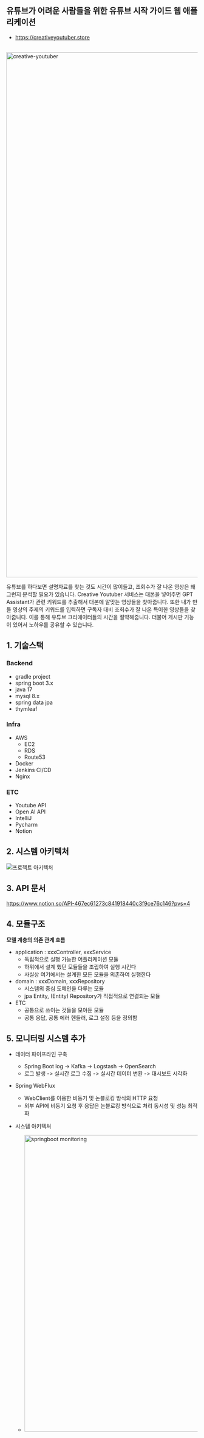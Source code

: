 ## 유튜브가 어려운 사람들을 위한 유튜브 시작 가이드 웹 애플리케이션
- https://creativeyoutuber.store
<br>

<img width="1384" alt="creative-youtuber" src="https://github.com/ChoiYoungHa/Portfolio/assets/64997345/6ff9a893-fa23-4709-80a3-45eb69eca00e">
<br>

유튜브를 하다보면 설명자료를 찾는 것도 시간이 많이들고, 조회수가 잘 나온 영상은 왜 그런지 분석할 필요가 있습니다. Creative Youtuber 서비스는 대본을 넣어주면 GPT Assistant가 관련 키워드를 추출해서 대본에 알맞는 영상들을 찾아줍니다. 또한 내가 만들 영상의 주제의 키워드를 입력하면 구독자 대비 조회수가 잘 나온 특이한 영상들을 찾아줍니다. 이를 통해 유튜브 크리에이터들의 시간을 절약해줍니다. 더불어 게시판 기능이 있어서 노하우를 공유할 수 있습니다.

## 1. 기술스택



### Backend

- gradle project
- spring boot 3.x
- java 17
- mysql 8.x
- spring data jpa
- thymleaf

### Infra

- AWS
    - EC2
    - RDS
    - Route53
- Docker
- Jenkins CI/CD
- Nginx

### ETC

- Youtube API
- Open AI API
- IntelliJ
- Pycharm
- Notion

## 2. 시스템 아키텍처



![프로젝트 아키텍처](https://github.com/ChoiYoungHa/Portfolio/assets/64997345/a2f896ff-0e36-4ce7-b624-d87aa3304c35)

## 3. API 문서
https://www.notion.so/API-467ec61273c841918440c3f9ce76c146?pvs=4

## 4. 모듈구조



**모델 계층의 의존 관계 흐름**

- application : xxxController, xxxService
    - 독립적으로 실행 가능한 어플리케이션 모듈
    - 하위에서 설계 했던 모듈들을 조립하여 실행 시킨다
    - 사실상 여기에서는 설계한 모든 모듈을 의존하여 실행한다
- domain : xxxDomain, xxxRepository
    - 시스템의 중심 도메인을 다루는 모듈
    - jpa Entity, (Entity) Repository가 직접적으로 연결되는 모듈
- ETC
    - 공통으로 쓰이는 것들을 모아둔 모듈
    - 공통 응답, 공통 에러 헨들러, 로그 설정 등을 정의함

## 5. 모니터링 시스템 추가
- 데이터 파이프라인 구축
  - Spring Boot log -> Kafka -> Logstash -> OpenSearch
  - 로그 발생 -> 실시간 로그 수집 -> 실시간 데이터 변환 -> 대시보드 시각화
- Spring WebFlux
  - WebClient를 이용한 비동기 및 논블로킹 방식의 HTTP 요청
  - 외부 API에 비동기 요청 후 응답은 논블로킹 방식으로 처리 동시성 및 성능 최적화

- 시스템 아키텍처
  - <img width="782" alt="springboot monitoring" src="https://github.com/ChoiYoungHa/creative-youtuber/assets/64997345/429444c6-330a-4992-ae25-5699a61caab9">
